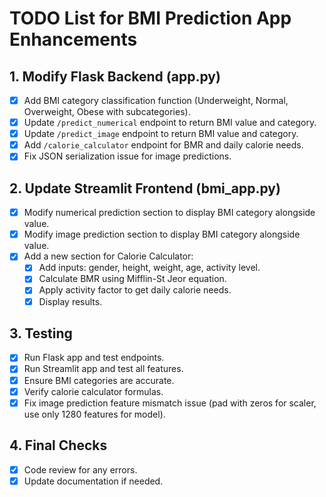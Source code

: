 # TODO List for BMI Prediction App Enhancements

## 1. Modify Flask Backend (app.py)
- [x] Add BMI category classification function (Underweight, Normal, Overweight, Obese with subcategories).
- [x] Update `/predict_numerical` endpoint to return BMI value and category.
- [x] Update `/predict_image` endpoint to return BMI value and category.
- [x] Add `/calorie_calculator` endpoint for BMR and daily calorie needs.
- [x] Fix JSON serialization issue for image predictions.

## 2. Update Streamlit Frontend (bmi_app.py)
- [x] Modify numerical prediction section to display BMI category alongside value.
- [x] Modify image prediction section to display BMI category alongside value.
- [x] Add a new section for Calorie Calculator:
  - [x] Add inputs: gender, height, weight, age, activity level.
  - [x] Calculate BMR using Mifflin-St Jeor equation.
  - [x] Apply activity factor to get daily calorie needs.
  - [x] Display results.

## 3. Testing
- [x] Run Flask app and test endpoints.
- [x] Run Streamlit app and test all features.
- [x] Ensure BMI categories are accurate.
- [x] Verify calorie calculator formulas.
- [x] Fix image prediction feature mismatch issue (pad with zeros for scaler, use only 1280 features for model).

## 4. Final Checks
- [x] Code review for any errors.
- [x] Update documentation if needed.

